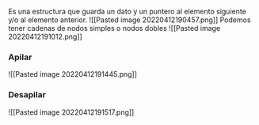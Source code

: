Es una estructura que guarda un dato y un puntero al elemento siguiente y/o al elemento anterior.
![[Pasted image 20220412190457.png]]
Podemos tener cadenas de nodos simples o nodos dobles
![[Pasted image 20220412191012.png]]

### Apilar
![[Pasted image 20220412191445.png]]

### Desapilar
![[Pasted image 20220412191517.png]]